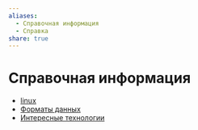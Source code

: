 ```yaml
---
aliases:
  - Справочная информация
  - Справка
share: true
---
```

# Справочная информация
- [linux](projects/info/Linux/linux.md)
- [Форматы данных](projects/info/dataFormat/formData.md)
- [Интересные технологии](projects/info/tech.md)